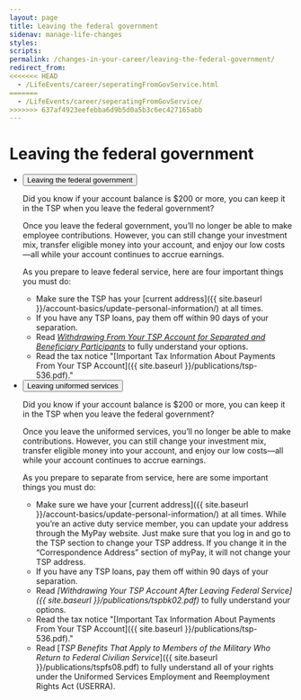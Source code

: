 ```yaml
---
layout: page
title: Leaving the federal government
sidenav: manage-life-changes
styles:
scripts:
permalink: /changes-in-your-career/leaving-the-federal-government/
redirect_from:
<<<<<<< HEAD
  - /LifeEvents/career/seperatingFromGovService.html
=======
  - /LifeEvents/career/seperatingFromGovService/
>>>>>>> 637af4923eefebba6d9b5d0a5b3c6ec427165abb
---
```


# Leaving the federal government



<ul class="usa-accordion">
<li>
<button class="usa-accordion-button"
aria-expanded="false"
aria-controls="a1">
Leaving the federal government
</button>
<div id="a1" class="usa-accordion-content" markdown="1">

Did you know if your account balance is $200 or more, you can keep it in the TSP when you leave the federal government?

Once you leave the federal government, you’ll no longer be able to make employee contributions. However, you can still change your investment mix, transfer eligible money into your account, and enjoy our low costs—all while your account continues to accrue earnings.

As you prepare to leave federal service, here are four important things you must do:

- Make sure the TSP has your [current address]({{ site.baseurl }}/account-basics/update-personal-information/) at all times.
- If you have any TSP loans, pay them off within 90 days of your separation.
- Read _[Withdrawing From Your TSP Account for Separated and Beneficiary Participants](https://www.tsp.gov/PDF/formspubs/tspbk02.pdf)_ to fully understand your options.
- Read the tax notice "[Important Tax Information About Payments From Your TSP Account]({{ site.baseurl }}/publications/tsp-536.pdf)."

</div>
</li>
<li>
<button class="usa-accordion-button"
aria-expanded="false"
aria-controls="a2">
Leaving uniformed services
</button>
<div id="a2" class="usa-accordion-content" markdown="1">

Did you know if your account balance is $200 or more, you can keep it in the TSP when you leave the federal government?

Once you leave the uniformed services, you’ll no longer be able to make contributions. However, you can still change your investment mix, transfer eligible money into your account, and enjoy our low costs—all while your account continues to accrue earnings.

As you prepare to separate from service, here are some important things you must do:

- Make sure we have your [current address]({{ site.baseurl }}/account-basics/update-personal-information/) at all times. While you’re an active duty service member, you can update your address through the MyPay website. Just make sure that you log in and go to the TSP section to change your TSP address. If you change it in the “Correspondence Address” section of myPay, it will not change your TSP address.
- If you have any TSP loans, pay them off within 90 days of your separation.
- Read _[Withdrawing Your TSP Account After Leaving Federal Service]({{ site.baseurl }}/publications/tspbk02.pdf)_ to fully understand your options.
- Read the tax notice "[Important Tax Information About Payments From Your TSP Account]({{ site.baseurl }}/publications/tsp-536.pdf)."
- Read [*TSP Benefits That Apply to Members of the Military Who Return to Federal Civilian Service*]({{ site.baseurl }}/publications/tspfs08.pdf) to fully understand all of your rights under the Uniformed Services Employment and Reemployment Rights Act (USERRA).


</div>
</li>
</ul>

<!-- CONTENT END -->
